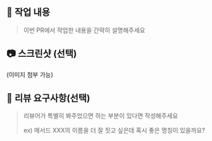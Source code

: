 <!--[#이슈번호] Title
ex) [#1] PR Templete 생성
타이틀 양식 참고하고 지우기 !!-->

## 📝 작업 내용

> 이번 PR에서 작업한 내용을 간략히 설명해주세요

## 📷 스크린샷 (선택)
(이미지 첨부 가능)

## 💬 리뷰 요구사항(선택)

> 리뷰어가 특별히 봐주었으면 하는 부분이 있다면 작성해주세요
> 
> ex) 메서드 XXX의 이름을 더 잘 짓고 싶은데 혹시 좋은 명칭이 있을까요?
